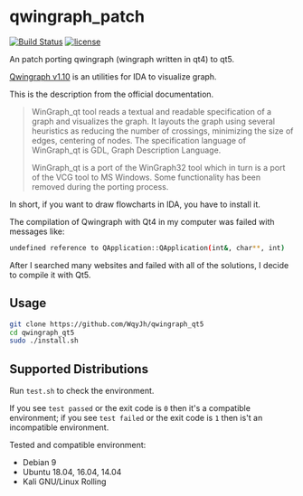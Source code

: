 # qwingraph_patch

[![Build Status](https://travis-ci.org/WqyJh/qwingraph_qt5.svg?branch=master)](https://travis-ci.org/WqyJh/qwingraph_qt5)
[![license](https://img.shields.io/badge/LICENCE-GPLv2-brightgreen.svg)](https://raw.githubusercontent.com/WqyJh/qwingraph_qt5/master/LICENSE)


An patch porting qwingraph (wingraph written in qt4) to qt5.

[Qwingraph v1.10](qwingraph_src.zip) is an utilities for IDA to visualize graph.

This is the description from the official documentation.
> WinGraph_qt tool reads a textual and readable specification of a graph and
visualizes the graph. It layouts the graph using several heuristics as
reducing the number of crossings, minimizing the size of edges, centering of
nodes. The specification language of WinGraph_qt is GDL, Graph Description
Language.
> 
> WinGraph_qt is a port of the WinGraph32 tool which in turn is a port of the
VCG tool to MS Windows. Some functionality has been removed during the porting
process.

In short, if you want to draw flowcharts in IDA, you have to install it.

The compilation of Qwingraph with Qt4 in my computer was failed with messages like:
```bash
undefined reference to QApplication::QApplication(int&, char**, int)
```

After I searched many websites and failed with all of the solutions, I decide to compile it with Qt5.


## Usage

```bash
git clone https://github.com/WqyJh/qwingraph_qt5
cd qwingraph_qt5
sudo ./install.sh
```

## Supported Distributions

Run `test.sh` to check the environment.

If you see `test passed` or the exit code is `0` then it's a compatible environment;
if you see `test failed` or the exit code is `1` then is't an incompatible environment.

Tested and compatible environment:
- Debian 9
- Ubuntu 18.04, 16.04, 14.04
- Kali GNU/Linux Rolling